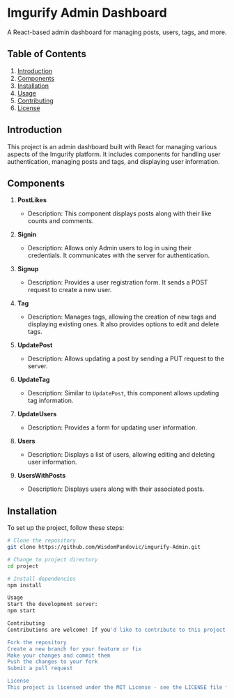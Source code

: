 # Imgurify Admin Dashboard

A React-based admin dashboard for managing posts, users, tags, and more.

## Table of Contents

1. [Introduction](#introduction)
2. [Components](#components)
3. [Installation](#installation)
4. [Usage](#usage)
5. [Contributing](#contributing)
6. [License](#license)

## Introduction

This project is an admin dashboard built with React for managing various aspects of the Imgurify platform. It includes components for handling user authentication, managing posts and tags, and displaying user information.

## Components

1. **PostLikes**
   - Description: This component displays posts along with their like counts and comments.

2. **Signin**
   - Description: Allows only Admin users to log in using their credentials. It communicates with the server for authentication.

3. **Signup**
   - Description: Provides a user registration form. It sends a POST request to create a new user.

4. **Tag**
   - Description: Manages tags, allowing the creation of new tags and displaying existing ones. It also provides options to edit and delete tags.

5. **UpdatePost**
   - Description: Allows updating a post by sending a PUT request to the server.

6. **UpdateTag**
   - Description: Similar to `UpdatePost`, this component allows updating tag information.

7. **UpdateUsers**
   - Description: Provides a form for updating user information.

8. **Users**
   - Description: Displays a list of users, allowing editing and deleting user information.

9. **UsersWithPosts**
   - Description: Displays users along with their associated posts.

## Installation

To set up the project, follow these steps:

```bash
# Clone the repository
git clone https://github.com/WisdomPandovic/imgurify-Admin.git

# Change to project directory
cd project

# Install dependencies
npm install

Usage
Start the development server:
npm start

Contributing
Contributions are welcome! If you'd like to contribute to this project, please follow these steps:

Fork the repository
Create a new branch for your feature or fix
Make your changes and commit them
Push the changes to your fork
Submit a pull request

License
This project is licensed under the MIT License - see the LICENSE file for details.
